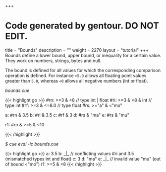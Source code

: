 +++
# Code generated by gentour. DO NOT EDIT.
title = "Bounds"
description = ""
weight = 2270
layout = "tutorial"
+++
Bounds define a lower bound, upper bound, or inequality for a certain value.
They work on numbers, strings, bytes and null.

The bound is defined for all values for which the corresponding comparison
operation is defined.
For instance `>5.0` allows all floating point values greater than `5.0`,
whereas `<0` allows all negative numbers (int or float).


<a id="td-block-padding" class="td-offset-anchor"></a>
<section class="row td-box td-box--white td-box--gradient td-box--height-auto">
<div class="col-lg-6 mr-0">
<i>bounds.cue</i>
<p>
{{< highlight go >}}
#rn: >=3 & <8        // type int | float
#ri: >=3 & <8 & int  // type int
#rf: >=3 & <=8.0     // type float
#rs: >="a" & <"mo"

a: #rn & 3.5
b: #ri & 3.5
c: #rf & 3
d: #rs & "ma"
e: #rs & "mu"

r1: #rn & >=5 & <10

{{< /highlight >}}
<br>
</div>

<div class="col-lg-6 ml-0"><i>$ cue eval -ic bounds.cue</i>
<p>
{{< highlight go >}}
a:  3.5
b:  _|_ // conflicting values #ri and 3.5 (mismatched types int and float)
c:  3
d:  "ma"
e:  _|_ // invalid value "mu" (out of bound <"mo")
r1: >=5 & <8
{{< /highlight >}}
</div>
</section>